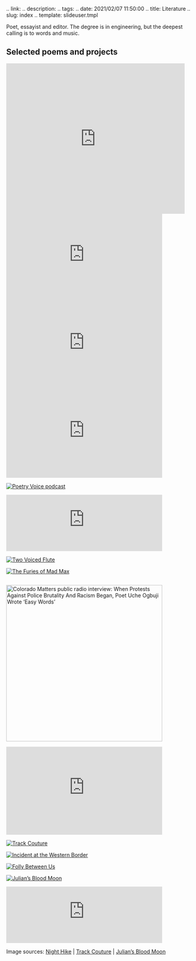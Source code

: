 .. link: 
.. description: 
.. tags: 
.. date: 2021/02/07 11:50:00
.. title: Literature
.. slug: index
.. template: slideuser.tmpl

Poet, essayist and editor. The degree is in engineering, but the deepest calling is to words and music.

## Selected poems and projects

<!--
Useful list of 16:9 aspect ration HxW numbers:
https://antifreezedesign.wordpress.com/2011/05/13/permutations-of-1920x1080-for-perfect-scaling-at-1-77/
-->

<iframe src="https://www.slideshare.net/slideshow/embed_code/key/82N4j60wD1Ubi0?hostedIn=slideshare&page=upload" width="476" height="400" frameborder="0" marginwidth="0" marginheight="0" scrolling="no"></iframe>

<div class="row"> 
  <div class="column">
<!-- "Easy Words", uogbuji YouTube channel. Scaled down from width="480" height="270" -->
<iframe width="416" height="234" src="https://www.youtube.com/embed/I89UDk86wXA" frameborder="0" allow="accelerometer; autoplay; encrypted-media; gyroscope; picture-in-picture" allowfullscreen></iframe>

<!-- "Salute to the First Nations", uogbuji YouTube channel -->
<iframe width="416" height="234" src="https://www.youtube.com/embed/rZIK2FihCeE" frameborder="0" allow="accelerometer; autoplay; encrypted-media; gyroscope; picture-in-picture" allowfullscreen></iframe>

<!-- "Fire Drill by Úchèńnà Ogbújí", Pilgrimage Press YouTube channel -->
<iframe width="416" height="234" src="https://www.youtube.com/embed/BfFWoBGz8Mg" frameborder="0" allow="accelerometer; autoplay; encrypted-media; gyroscope; picture-in-picture" allowfullscreen></iframe>

<!-- Offline: Garo Station site for sale
<a href="http://www.garostation.com/poems-from-uche-ogbuji/"><img src="/img/litgallery/nighthike.png" alt="Night Hike"/></a>
-->

<a href="http://bit.ly/poetryvoice"><img src="/img/litgallery/poetryvoice-dayofthedead-opt.png" alt="Poetry Voice podcast"/></a>

<iframe width="416" scrolling="no" frameborder="no" allow="autoplay" src="https://w.soundcloud.com/player/?url=https%3A//api.soundcloud.com/tracks/406773435&color=%23ff5500&auto_play=false&hide_related=false&show_comments=true&show_user=true&show_reposts=false&show_teaser=true&visual=true"></iframe>

<a href="http://opossumlit.com/two-voiced-flute/"><img src="/img/litgallery/twovoicedflute-opt.png" alt="Two Voiced Flute"/></a>

<a href="http://interfictions.com/the-furies-of-mad-max-uche-ogbuji/"><img src="/img/litgallery/furiesofmadmax-opt.png" alt="The Furies of Mad Max"/></a>
  </div>
  <div class="column">
<!-- Got deleted & don't remember what it was
<iframe width="480" height="270" src="https://www.youtube.com/embed/1KcfzNEagII" frameborder="0" allow="accelerometer; autoplay; encrypted-media; gyroscope; picture-in-picture" allowfullscreen></iframe>
-->

<!-- Spacer so that the featured left-hand column item can take up the first row. Adjust height to match if need be, or comment out when there are 2 features
<div style="height: 280px">&nbsp;</div>
-->

<a href="https://www.cpr.org/show-segment/when-protests-against-police-brutality-and-racism-began-poet-uche-ogbuji-wrote-easy-words/"><img src="/img/CPR-2021-01-29-screenshot.png" alt="Colorado Matters public radio interview: When Protests Against Police Brutality And Racism Began, Poet Uche Ogbuji Wrote ‘Easy Words’" width="416"/></a>

<!-- "Uche Ogbuji of EBSCO and Diego Ventura of noHold", Diego Ventura YouTube channel -->
<iframe width="416" height="234" src="https://www.youtube.com/embed/V79bngccTvA" frameborder="0" allow="accelerometer; autoplay; clipboard-write; encrypted-media; gyroscope; picture-in-picture" allowfullscreen></iframe>

<a href="https://electricliterature.com/fuck-those-dudes-9a7d4b9017ba"><img src="/img/litgallery/trackcouture.png" alt="Track Couture"/></a>

<a href="http://scoundreltime.com/incident-at-the-western-border/"><img src="/img/litgallery/westernborderincident-opt.png" alt="Incident at the Western Border"/></a>

<a href="http://www.stringpoet.com/2011/12/translation-uche-ogbuji/"><img src="/img/litgallery/follybetween-opt.jpg" alt="Folly Between Us"/></a>

<!--
Formerly at: http://www.nicholls.edu/gris-gris/uncategorized/julians-blood-moon/
See also: https://grisgris.wpengine.com/issue-6/
-->
<a href=" https://grisgris.wpengine.com/uncategorized/julians-blood-moon/"><img src="/img/litgallery/juliansbloodmoon.png" alt="Julian’s Blood Moon"/></a>

<iframe width="416" scrolling="no" frameborder="no" allow="autoplay" src="https://w.soundcloud.com/player/?url=https%3A//api.soundcloud.com/tracks/164803901&color=%23ff5500&auto_play=false&hide_related=false&show_comments=true&show_user=true&show_reposts=false&show_teaser=true&visual=true"></iframe>
  </div>
</div>


Image sources: [Night Hike](https://www.flickr.com/photos/alex1derr/27876626853/) | [Track Couture](https://www.metmuseum.org/toah/works-of-art/14.130.12/) | [Julian’s Blood Moon](https://www.flickr.com/photos/131661046@N07/43690775762/)


<!--
---
-->
